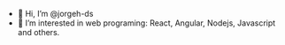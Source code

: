 - 👋 Hi, I’m @jorgeh-ds
- 👀 I’m interested in web programing: React, Angular, Nodejs, Javascript and others.

<!---
jorgeh-ds/jorgeh-ds is a ✨ special ✨ repository because its `README.md` (this file) appears on your GitHub profile.
You can click the Preview link to take a look at your changes.
--->
